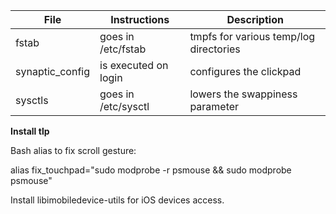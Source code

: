 
| File | Instructions | Description |
| ------------- | ------------- | ------------- | 
| fstab  | goes in /etc/fstab  | tmpfs for various temp/log directories |
| synaptic_config | is executed on login | configures the clickpad |
| sysctls | goes in /etc/sysctl | lowers the swappiness parameter |

**Install tlp**

Bash alias to fix scroll gesture:

alias fix_touchpad="sudo modprobe -r psmouse && sudo modprobe psmouse"

Install libimobiledevice-utils for iOS devices access.
